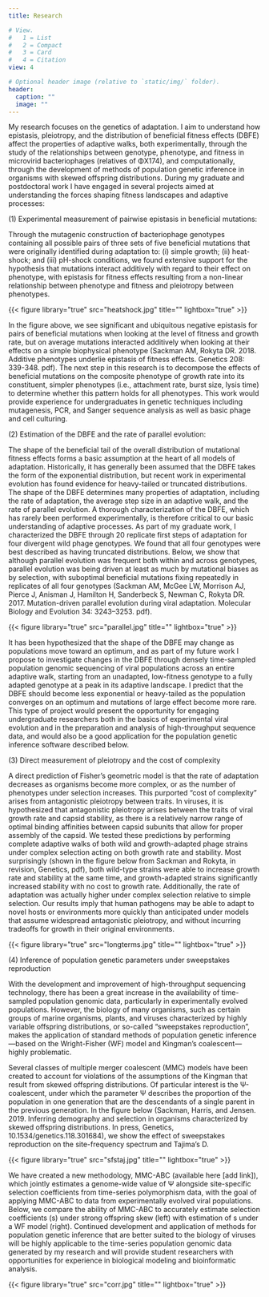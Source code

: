 ```yaml
---
title: Research

# View.
#   1 = List
#   2 = Compact
#   3 = Card
#   4 = Citation
view: 4

# Optional header image (relative to `static/img/` folder).
header:
  caption: ""
  image: ""
---
```

My research focuses on the genetics of adaptation. I aim to understand how epistasis, pleiotropy, and the distribution of beneficial fitness effects (DBFE) affect the properties of adaptive walks, both experimentally, through the study of the relationships between genotype, phenotype, and fitness in microvirid bacteriophages (relatives of ΦX174), and computationally, through the development of methods of population genetic inference in organisms with skewed offspring distributions. During my graduate and postdoctoral work I have engaged in several projects aimed at understanding the forces shaping fitness landscapes and adaptive processes:

(1) Experimental measurement of pairwise epistasis in beneficial mutations:

Through the mutagenic construction of bacteriophage genotypes containing all possible pairs of three sets of five beneficial mutations that were originally identified during adaptation to: (i) simple growth; (ii) heat-shock; and (iii) pH-shock conditions, we found extensive support for the hypothesis that mutations interact additively with regard to their effect on phenotype, with epistasis for fitness effects resulting from a non-linear relationship between phenotype and fitness and pleiotropy between phenotypes.

{{< figure library="true" src="heatshock.jpg" title="" lightbox="true" >}}

In the figure above, we see significant and ubiquitous negative epistasis for pairs of beneficial mutations when looking at the level of fitness and growth rate, but on average mutations interacted additively when looking at their effects on a simple biophysical phenotype (Sackman AM, Rokyta DR. 2018. Additive phenotypes underlie epistasis of fitness effects. Genetics 208: 339-348. pdf). The next step in this research is to decompose the effects of beneficial mutations on the composite phenotype of growth rate into its constituent, simpler phenotypes (i.e., attachment rate, burst size, lysis time) to determine whether this pattern holds for all phenotypes. This work would provide experience for undergraduates in genetic techniques including mutagenesis, PCR, and Sanger sequence analysis as well as basic phage and cell culturing.

(2) Estimation of the DBFE and the rate of parallel evolution:

The shape of the beneficial tail of the overall distribution of mutational fitness effects forms a basic assumption at the heart of all models of adaptation. Historically, it has generally been assumed that the DBFE takes the form of the exponential distribution, but recent work in experimental evolution has found evidence for heavy-tailed or truncated distributions. The shape of the DBFE determines many properties of adaptation, including the rate of adaptation, the average step size in an adaptive walk, and the rate of parallel evolution.  A thorough characterization of the DBFE, which has rarely been performed experimentally, is therefore critical to our basic understanding of adaptive processes. As part of my graduate work, I characterized the DBFE through 20 replicate first steps of adaptation for four divergent wild phage genotypes. We found that all four genotypes were best described as having truncated distributions.  Below, we show that although parallel evolution was frequent both within and across genotypes, parallel evolution was being driven at least as much by mutational biases as by selection, with suboptimal beneficial mutations fixing repeatedly in replicates of all four genotypes (Sackman AM, McGee LW, Morrison AJ, Pierce J, Anisman J, Hamilton H, Sanderbeck S, Newman C, Rokyta DR. 2017. Mutation-driven parallel evolution during viral adaptation. Molecular Biology and Evolution 34: 3243–3253. pdf).

{{< figure library="true" src="parallel.jpg" title="" lightbox="true" >}}

It has been hypothesized that the shape of the DBFE may change as populations move toward an optimum, and as part of my future work I propose to investigate changes in the DBFE through densely time-sampled population genomic sequencing of viral populations across an entire adaptive walk, starting from an unadapted, low-fitness genotype to a fully adapted genotype at a peak in its adaptive landscape.  I predict that the DBFE should become less exponential or heavy-tailed as the population converges on an optimum and mutations of large effect become more rare. This type of project would present the opportunity for engaging undergraduate researchers both in the basics of experimental viral evolution and in the preparation and analysis of high-throughput sequence data, and would also be a good application for the population genetic inference software described below.

(3) Direct measurement of pleiotropy and the cost of complexity

A direct prediction of Fisher’s geometric model is that the rate of adaptation decreases as organisms become more complex, or as the number of phenotypes under selection increases. This purported “cost of complexity” arises from antagonistic pleiotropy between traits. In viruses, it is hypothesized that antagonistic pleiotropy arises between the traits of viral growth rate and capsid stability, as there is a relatively narrow range of optimal binding affinities between capsid subunits that allow for proper assembly of the capsid. We tested these predictions by performing complete adaptive walks of both wild and growth-adapted phage strains under complex selection acting on both growth rate and stability. Most surprisingly (shown in the figure below from Sackman and Rokyta, in revision, Genetics, pdf), both wild-type strains were able to increase growth rate and stability at the same time, and growth-adapted strains significantly increased stability with no cost to growth rate. Additionally, the rate of adaptation was actually higher under complex selection relative to simple selection. Our results imply that human pathogens may be able to adapt to novel hosts or environments more quickly than anticipated under models that assume widespread antagonistic pleiotropy, and without incurring tradeoffs for growth in their original environments.

{{< figure library="true" src="longterms.jpg" title="" lightbox="true" >}}


(4) Inference of population genetic parameters under sweepstakes reproduction

With the development and improvement of high-throughput sequencing technology, there has been a great increase in the availability of time-sampled population genomic data, particularly in experimentally evolved populations. However, the biology of many organisms, such as certain groups of marine organisms, plants, and viruses characterized by highly variable offspring distributions, or so-called “sweepstakes reproduction”, makes the application of standard methods of population genetic inference—based on the Wright-Fisher (WF) model and Kingman’s coalescent—highly problematic.

Several classes of multiple merger coalescent (MMC) models have been created to account for violations of the assumptions of the Kingman that result from skewed offspring distributions. Of particular interest is the Ψ-coalescent, under which the parameter Ψ describes the proportion of the population in one generation that are the descendants of a single parent in the previous generation. In the figure below (Sackman, Harris, and Jensen. 2019. Inferring demography and selection in organisms characterized by skewed offspring distributions. In press, Genetics, 10.1534/genetics.118.301684), we show the effect of sweepstakes reproduction on the site-frequency spectrum and Tajima’s D.

{{< figure library="true" src="sfstaj.jpg" title="" lightbox="true" >}}

We have created a new methodology, MMC-ABC (available here [add link]), which jointly estimates a genome-wide value of Ψ alongside site-specific selection coefficients from time-series polymorphism data, with the goal of applying MMC-ABC to data from experimentally evolved viral populations. Below, we compare the ability of MMC-ABC to accurately estimate selection coefficients (s) under strong offspring skew (left) with estimation of s under a WF model (right). Continued development and application of methods for population genetic inference that are better suited to the biology of viruses will be highly applicable to the time-series population genomic data generated by my research and will provide student researchers with opportunities for experience in biological modeling and bioinformatic analysis.

{{< figure library="true" src="corr.jpg" title="" lightbox="true" >}}
